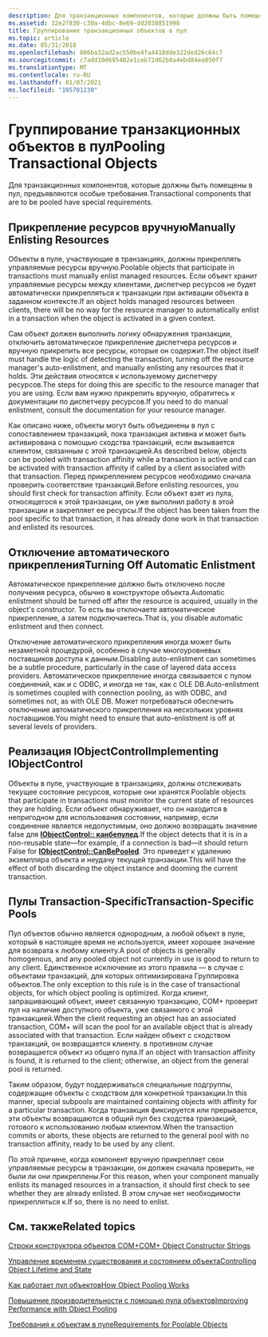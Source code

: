 ```yaml
---
description: Для транзакционных компонентов, которые должны быть помещены в пул, предъявляются особые требования.
ms.assetid: 32e2f830-c30a-4dbc-8e69-dd2038851998
title: Группирование транзакционных объектов в пул
ms.topic: article
ms.date: 05/31/2018
ms.openlocfilehash: 006ba32ad2ac550be4fa4418dde322ded26c64c7
ms.sourcegitcommit: c7add10d695482e1ceb72d62b8a4ebd84ea050f7
ms.translationtype: MT
ms.contentlocale: ru-RU
ms.lasthandoff: 01/07/2021
ms.locfileid: "105701230"
---
```

# <a name="pooling-transactional-objects"></a><span data-ttu-id="af96c-103">Группирование транзакционных объектов в пул</span><span class="sxs-lookup"><span data-stu-id="af96c-103">Pooling Transactional Objects</span></span>

<span data-ttu-id="af96c-104">Для транзакционных компонентов, которые должны быть помещены в пул, предъявляются особые требования.</span><span class="sxs-lookup"><span data-stu-id="af96c-104">Transactional components that are to be pooled have special requirements.</span></span>

## <a name="manually-enlisting-resources"></a><span data-ttu-id="af96c-105">Прикрепление ресурсов вручную</span><span class="sxs-lookup"><span data-stu-id="af96c-105">Manually Enlisting Resources</span></span>

<span data-ttu-id="af96c-106">Объекты в пуле, участвующие в транзакциях, должны прикреплять управляемые ресурсы вручную.</span><span class="sxs-lookup"><span data-stu-id="af96c-106">Poolable objects that participate in transactions must manually enlist managed resources.</span></span> <span data-ttu-id="af96c-107">Если объект хранит управляемые ресурсы между клиентами, диспетчер ресурсов не будет автоматически прикрепляться к транзакции при активации объекта в заданном контексте.</span><span class="sxs-lookup"><span data-stu-id="af96c-107">If an object holds managed resources between clients, there will be no way for the resource manager to automatically enlist in a transaction when the object is activated in a given context.</span></span>

<span data-ttu-id="af96c-108">Сам объект должен выполнить логику обнаружения транзакции, отключить автоматическое прикрепление диспетчера ресурсов и вручную прикрепить все ресурсы, которые он содержит.</span><span class="sxs-lookup"><span data-stu-id="af96c-108">The object itself must handle the logic of detecting the transaction, turning off the resource manager's auto-enlistment, and manually enlisting any resources that it holds.</span></span> <span data-ttu-id="af96c-109">Эти действия относятся к используемому диспетчеру ресурсов.</span><span class="sxs-lookup"><span data-stu-id="af96c-109">The steps for doing this are specific to the resource manager that you are using.</span></span> <span data-ttu-id="af96c-110">Если вам нужно прикрепить вручную, обратитесь к документации по диспетчеру ресурсов.</span><span class="sxs-lookup"><span data-stu-id="af96c-110">If you need to do manual enlistment, consult the documentation for your resource manager.</span></span>

<span data-ttu-id="af96c-111">Как описано ниже, объекты могут быть объединены в пул с сопоставлением транзакций, пока транзакция активна и может быть активирована с помощью сходства транзакций, если вызывается клиентом, связанным с этой транзакцией.</span><span class="sxs-lookup"><span data-stu-id="af96c-111">As described below, objects can be pooled with transaction affinity while a transaction is active and can be activated with transaction affinity if called by a client associated with that transaction.</span></span> <span data-ttu-id="af96c-112">Перед прикреплением ресурсов необходимо сначала проверить соответствие транзакций.</span><span class="sxs-lookup"><span data-stu-id="af96c-112">Before enlisting resources, you should first check for transaction affinity.</span></span> <span data-ttu-id="af96c-113">Если объект взят из пула, относящегося к этой транзакции, он уже выполнил работу в этой транзакции и закрепляет ее ресурсы.</span><span class="sxs-lookup"><span data-stu-id="af96c-113">If the object has been taken from the pool specific to that transaction, it has already done work in that transaction and enlisted its resources.</span></span>

## <a name="turning-off-automatic-enlistment"></a><span data-ttu-id="af96c-114">Отключение автоматического прикрепления</span><span class="sxs-lookup"><span data-stu-id="af96c-114">Turning Off Automatic Enlistment</span></span>

<span data-ttu-id="af96c-115">Автоматическое прикрепление должно быть отключено после получения ресурса, обычно в конструкторе объекта.</span><span class="sxs-lookup"><span data-stu-id="af96c-115">Automatic enlistment should be turned off after the resource is acquired, usually in the object's constructor.</span></span> <span data-ttu-id="af96c-116">То есть вы отключаете автоматическое прикрепление, а затем подключаетесь.</span><span class="sxs-lookup"><span data-stu-id="af96c-116">That is, you disable automatic enlistment and then connect.</span></span>

<span data-ttu-id="af96c-117">Отключение автоматического прикрепления иногда может быть незаметной процедурой, особенно в случае многоуровневых поставщиков доступа к данным.</span><span class="sxs-lookup"><span data-stu-id="af96c-117">Disabling auto-enlistment can sometimes be a subtle procedure, particularly in the case of layered data access providers.</span></span> <span data-ttu-id="af96c-118">Автоматическое прикрепление иногда связывается с пулом соединений, как и с ODBC, и иногда не так, как с OLE DB.</span><span class="sxs-lookup"><span data-stu-id="af96c-118">Auto-enlistment is sometimes coupled with connection pooling, as with ODBC, and sometimes not, as with OLE DB.</span></span> <span data-ttu-id="af96c-119">Может потребоваться обеспечить отключение автоматического прикрепления на нескольких уровнях поставщиков.</span><span class="sxs-lookup"><span data-stu-id="af96c-119">You might need to ensure that auto-enlistment is off at several levels of providers.</span></span>

## <a name="implementing-iobjectcontrol"></a><span data-ttu-id="af96c-120">Реализация IObjectControl</span><span class="sxs-lookup"><span data-stu-id="af96c-120">Implementing IObjectControl</span></span>

<span data-ttu-id="af96c-121">Объекты в пуле, участвующие в транзакциях, должны отслеживать текущее состояние ресурсов, которые они хранятся.</span><span class="sxs-lookup"><span data-stu-id="af96c-121">Poolable objects that participate in transactions must monitor the current state of resources they are holding.</span></span> <span data-ttu-id="af96c-122">Если объект обнаруживает, что он находится в непригодном для использования состоянии, например, если соединение является недопустимым, оно должно возвращать значение false для [**IObjectControl:: канбепулед**](/windows/desktop/api/ComSvcs/nf-comsvcs-iobjectcontrol-canbepooled).</span><span class="sxs-lookup"><span data-stu-id="af96c-122">If the object detects that it is in a non-reusable state—for example, if a connection is bad—it should return False for [**IObjectControl::CanBePooled**](/windows/desktop/api/ComSvcs/nf-comsvcs-iobjectcontrol-canbepooled).</span></span> <span data-ttu-id="af96c-123">Это приведет к удалению экземпляра объекта и неудачу текущей транзакции.</span><span class="sxs-lookup"><span data-stu-id="af96c-123">This will have the effect of both discarding the object instance and dooming the current transaction.</span></span>

## <a name="transaction-specific-pools"></a><span data-ttu-id="af96c-124">Пулы Transaction-Specific</span><span class="sxs-lookup"><span data-stu-id="af96c-124">Transaction-Specific Pools</span></span>

<span data-ttu-id="af96c-125">Пул объектов обычно является однородным, а любой объект в пуле, который в настоящее время не используется, имеет хорошее значение для возврата к любому клиенту.</span><span class="sxs-lookup"><span data-stu-id="af96c-125">A pool of objects is generally homogenous, and any pooled object not currently in use is good to return to any client.</span></span> <span data-ttu-id="af96c-126">Единственное исключение из этого правила — в случае с объектами транзакций, для которых оптимизирована Группировка объектов.</span><span class="sxs-lookup"><span data-stu-id="af96c-126">The only exception to this rule is in the case of transactional objects, for which object pooling is optimized.</span></span> <span data-ttu-id="af96c-127">Когда клиент, запрашивающий объект, имеет связанную транзакцию, COM+ проверит пул на наличие доступного объекта, уже связанного с этой транзакцией.</span><span class="sxs-lookup"><span data-stu-id="af96c-127">When the client requesting an object has an associated transaction, COM+ will scan the pool for an available object that is already associated with that transaction.</span></span> <span data-ttu-id="af96c-128">Если найден объект с сходством транзакций, он возвращается клиенту. в противном случае возвращается объект из общего пула.</span><span class="sxs-lookup"><span data-stu-id="af96c-128">If an object with transaction affinity is found, it is returned to the client; otherwise, an object from the general pool is returned.</span></span>

<span data-ttu-id="af96c-129">Таким образом, будут поддерживаться специальные подгруппы, содержащие объекты с сходством для конкретной транзакции.</span><span class="sxs-lookup"><span data-stu-id="af96c-129">In this manner, special subpools are maintained containing objects with affinity for a particular transaction.</span></span> <span data-ttu-id="af96c-130">Когда транзакция фиксируется или прерывается, эти объекты возвращаются в общий пул без сходства транзакций, готового к использованию любым клиентом.</span><span class="sxs-lookup"><span data-stu-id="af96c-130">When the transaction commits or aborts, these objects are returned to the general pool with no transaction affinity, ready to be used by any client.</span></span>

<span data-ttu-id="af96c-131">По этой причине, когда компонент вручную прикрепляет свои управляемые ресурсы в транзакции, он должен сначала проверить, не были ли они прикреплены.</span><span class="sxs-lookup"><span data-stu-id="af96c-131">For this reason, when your component manually enlists its managed resources in a transaction, it should first check to see whether they are already enlisted.</span></span> <span data-ttu-id="af96c-132">В этом случае нет необходимости прикрепляться к.</span><span class="sxs-lookup"><span data-stu-id="af96c-132">If so, there is no need to enlist.</span></span>

## <a name="related-topics"></a><span data-ttu-id="af96c-133">См. также</span><span class="sxs-lookup"><span data-stu-id="af96c-133">Related topics</span></span>

<dl> <dt>

[<span data-ttu-id="af96c-134">Строки конструктора объектов COM+</span><span class="sxs-lookup"><span data-stu-id="af96c-134">COM+ Object Constructor Strings</span></span>](com--object-constructor-strings.md)
</dt> <dt>

[<span data-ttu-id="af96c-135">Управление временем существования и состоянием объекта</span><span class="sxs-lookup"><span data-stu-id="af96c-135">Controlling Object Lifetime and State</span></span>](controlling-object-lifetime-and-state.md)
</dt> <dt>

[<span data-ttu-id="af96c-136">Как работает пул объектов</span><span class="sxs-lookup"><span data-stu-id="af96c-136">How Object Pooling Works</span></span>](how-object-pooling-works.md)
</dt> <dt>

[<span data-ttu-id="af96c-137">Повышение производительности с помощью пула объектов</span><span class="sxs-lookup"><span data-stu-id="af96c-137">Improving Performance with Object Pooling</span></span>](improving-performance-with-object-pooling.md)
</dt> <dt>

[<span data-ttu-id="af96c-138">Требования к объектам в пуле</span><span class="sxs-lookup"><span data-stu-id="af96c-138">Requirements for Poolable Objects</span></span>](requirements-for-poolable-objects.md)
</dt> </dl>

 

 



